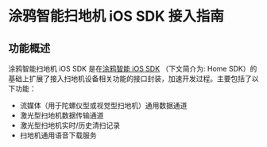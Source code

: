 # 涂鸦智能扫地机 iOS SDK 接入指南

## 功能概述

涂鸦智能扫地机 iOS SDK 是在[涂鸦智能 iOS SDK](https://github.com/TuyaInc/tuyasmart_home_ios_sdk) （下文简介为: Home SDK）的基础上扩展了接入扫地机设备相关功能的接口封装，加速开发过程。主要包括了以下功能：

- 流媒体（用于陀螺仪型或视觉型扫地机）通用数据通道
- 激光型扫地机数据传输通道
- 激光型扫地机实时/历史清扫记录
- 扫地机通用语音下载服务 

